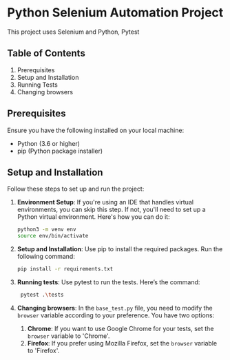 # Python Selenium Automation Project

This project uses Selenium  and Python, Pytest

## Table of Contents

1. Prerequisites
2. Setup and Installation
3. Running Tests
4. Changing browsers

## Prerequisites <a name="prerequisites"></a>

Ensure you have the following installed on your local machine:

- Python (3.6 or higher)
- pip (Python package installer)

## Setup and Installation <a name="setup-and-installation"></a>

Follow these steps to set up and run the project:

1. **Environment Setup**:
   If you're using an IDE that handles virtual environments, you can skip this step. If not, you'll need to set up a Python virtual environment. Here's how you can do it:

   ```bash
   python3 -m venv env
   source env/bin/activate
2. **Setup and Installation**:
   Use pip to install the required packages. Run the following command:
    ```bash
   pip install -r requirements.txt
3. **Running tests**:
   Use pytest to run the tests. Here’s the command:
   ```bash
    pytest .\tests
4. **Changing browsers**: 
   In the `base_test.py` file, you need to modify the `browser` variable according to your preference. You have two options:

   1. **Chrome**: If you want to use Google Chrome for your tests, set the `browser` variable to 'Chrome'.
   2. **Firefox**: If you prefer using Mozilla Firefox, set the `browser` variable to 'Firefox'.
